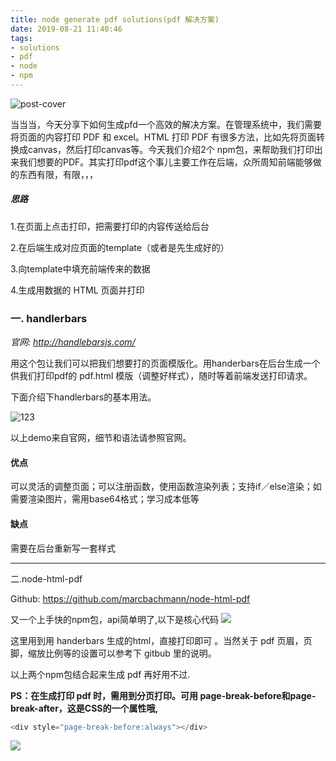 ```yaml
---
title: node generate pdf solutions(pdf 解决方案)
date: 2019-08-21 11:40:46
tags: 
- solutions
- pdf
- node
- npm
---
```

![post-cover](/images/covers/nodepdf-cover.jpeg)

当当当，今天分享下如何生成pfd一个高效的解决方案。在管理系统中，我们需要将页面的内容打印 PDF 和 excel。HTML 打印 PDF 有很多方法，比如先将页面转换成canvas，然后打印canvas等。今天我们介绍2个 npm包，来帮助我们打印出来我们想要的PDF。其实打印pdf这个事儿主要工作在后端，众所周知前端能够做的东西有限，有限，，，

##### 思路

1.在页面上点击打印，把需要打印的内容传送给后台

2.在后端生成对应页面的template（或者是先生成好的）

3.向template中填充前端传来的数据

4.生成用数据的 HTML 页面并打印



### 一. handlerbars

*官网: http://handlebarsjs.com/*

用这个包让我们可以把我们想要打的页面模版化。用handerbars在后台生成一个供我们打印pdf的 pdf.html 模版（调整好样式），随时等着前端发送打印请求。

下面介绍下handlerbars的基本用法。

![123](nodePDF2.png)

以上demo来自官网，细节和语法请参照官网。

#### **优点**
可以灵活的调整页面；可以注册函数，使用函数渲染列表；支持if／else渲染；如需要渲染图片，需用base64格式；学习成本低等

#### **缺点**
需要在后台重新写一套样式

---

二.node-html-pdf

Github: https://github.com/marcbachmann/node-html-pdf

又一个上手快的npm包，api简单明了,以下是核心代码
![](nodePDF1.png)

这里用到用 handerbars 生成的html，直接打印即可 。当然关于 pdf 页眉，页脚，缩放比例等的设置可以参考下 gitbub 里的说明。

以上两个npm包结合起来生成 pdf 再好用不过.

**PS：在生成打印 pdf 时，需用到分页打印。可用 page-break-before和page-break-after，这是CSS的一个属性哦,**
```js
<div style="page-break-before:always"></div>
```


![](nodePDF3.png)
